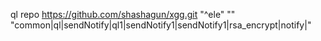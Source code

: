 ql repo https://github.com/shashagun/xgg.git "^ele" "" "common|ql|sendNotify|ql1|sendNotify1|sendNotify1|rsa_encrypt|notify|"
